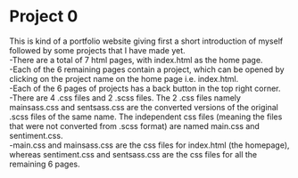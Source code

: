 # Project 0

This is kind of a portfolio website giving first a short introduction of myself followed by some projects that I have made yet.</br>
-There are a total of 7 html pages, with index.html as the home page.</br>
-Each of the 6 remaining pages contain a project, which can be opened by clicking on the project name on the home page i.e. index.html.</br>
-Each of the 6 pages of projects has a back button in the top right corner.</br>
-There are 4 .css files and 2 .scss files. The 2 .css files namely mainsass.css and sentsass.css are the converted versions of the original .scss files of the same name. The independent css files (meaning the files that were not converted from .scss format) are named main.css and sentiment.css.</br>
-main.css and mainsass.css are the css files for index.html (the homepage), whereas sentiment.css and sentsass.css are the css files for all the  remaining 6 pages.</br>
